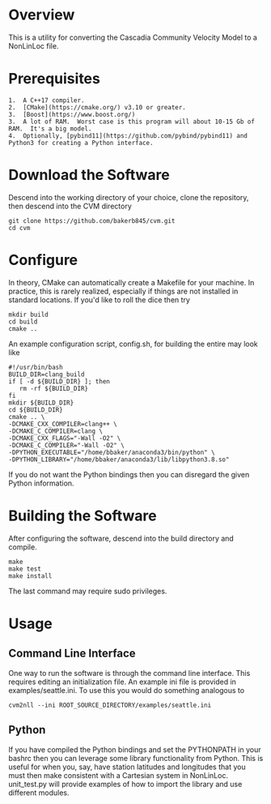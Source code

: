 # Overview 

This is a utility for converting the Cascadia Community Velocity Model to a NonLinLoc file.

# Prerequisites

    1.  A C++17 compiler.
    2.  [CMake](https://cmake.org/) v3.10 or greater.
    3.  [Boost](https://www.boost.org/)
    3.  A lot of RAM.  Worst case is this program will about 10-15 Gb of RAM.  It's a big model.
    4.  Optionally, [pybind11](https://github.com/pybind/pybind11) and Python3 for creating a Python interface.

# Download the Software

Descend into the working directory of your choice, clone the repository, then descend into the CVM directory

    git clone https://github.com/bakerb845/cvm.git
    cd cvm

# Configure 

In theory, CMake can automatically create a Makefile for your machine.  In practice, this is rarely realized, especially if  things are not installed in standard locations.  If you'd like to roll the dice then try

    mkdir build
    cd build
    cmake ..

An example configuration script, config.sh, for building the entire may look like

    #!/usr/bin/bash
    BUILD_DIR=clang_build
    if [ -d ${BUILD_DIR} ]; then
       rm -rf ${BUILD_DIR}
    fi
    mkdir ${BUILD_DIR}
    cd ${BUILD_DIR}
    cmake .. \
    -DCMAKE_CXX_COMPILER=clang++ \
    -DCMAKE_C_COMPILER=clang \
    -DCMAKE_CXX_FLAGS="-Wall -O2" \
    -DCMAKE_C_COMPILER="-Wall -O2" \
    -DPYTHON_EXECUTABLE="/home/bbaker/anaconda3/bin/python" \
    -DPYTHON_LIBRARY="/home/bbaker/anaconda3/lib/libpython3.8.so"

If you do not want the Python bindings then you can disregard the given Python information.

# Building the Software

After configuring the software, descend into the build directory and compile.

    make
    make test
    make install

The last command may require sudo privileges.

# Usage

## Command Line Interface

One way to run the software is through the command line interface.  This requires editing an initialization file.  An example ini file is provided in examples/seattle.ini.  To use this you would do something analogous to

    cvm2nll --ini ROOT_SOURCE_DIRECTORY/examples/seattle.ini 

## Python

If you have compiled the Python bindings and set the PYTHONPATH in your bashrc then you can leverage some library functionality from Python.  This is useful for when you, say, have station latitudes and longitudes that you must then make consistent with a Cartesian system in NonLinLoc.  unit\_test.py will provide examples of how to import the library and use different modules.

    
